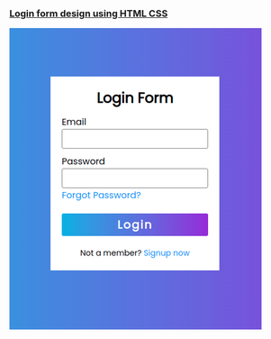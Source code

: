 ### [Login form design using HTML CSS](https://youtu.be/YtYf633F27M)
![Login Form](./loginForm.png)
